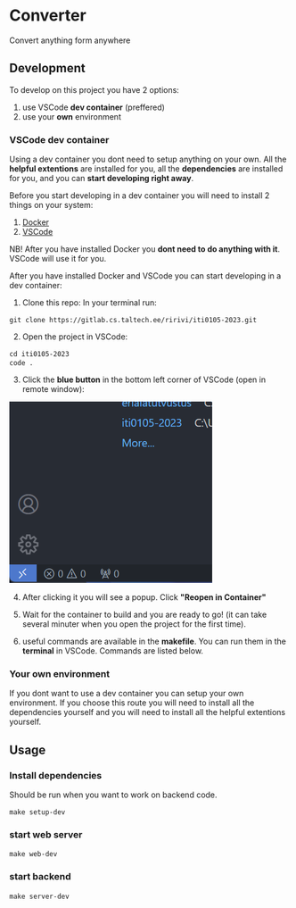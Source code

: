 # Converter

Convert anything form anywhere

## Development

To develop on this project you have 2 options:

1) use VSCode **dev container** (preffered)
2) use your **own** environment

### VSCode dev container
Using a dev container you dont need to setup anything on your own. All the **helpful extentions** are installed for you, all the **dependencies** are installed for you, and you can **start developing right away**.

Before you start developing in a dev container you will need to install 2 things on your system:

1) [Docker](https://docs.docker.com/get-docker/)
2) [VSCode](https://code.visualstudio.com/download)

NB! After you have installed Docker you **dont need to do anything with it**. VSCode will use it for you.

After you have installed Docker and VSCode you can start developing in a dev container:

1) Clone this repo:
In your terminal run:
```
git clone https://gitlab.cs.taltech.ee/ririvi/iti0105-2023.git
```
2) Open the project in VSCode:
```
cd iti0105-2023
code .
```

3) Click the **blue button** in the bottom left corner of VSCode (open in remote window):

![alt](./README-assets/remote-windows-button.png)


4) After clicking it you will see a popup. Click **"Reopen in Container"**

5) Wait for the container to build and you are ready to go! (it can take several minuter when you open the project for the first time).

6) useful commands are available in the **makefile**. You can run them in the **terminal** in VSCode. Commands are listed below.

### Your own environment
If you dont want to use a dev container you can setup your own environment. If you choose this route you will need to install all the dependencies yourself and you will need to install all the helpful extentions yourself.



## Usage

### Install dependencies
Should be run when you want to work on backend code.
```
make setup-dev
```

### start web server
```
make web-dev
```

### start backend
```
make server-dev
```
